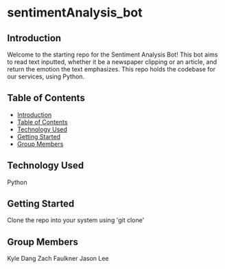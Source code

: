 # sentimentAnalysis_bot
 
## Introduction

Welcome to the starting repo for the Sentiment Analysis Bot! This bot aims to read text inputted, whether it be a newspaper clipping or an article, and return the emotion the text emphasizes. This repo holds the codebase for our services, using Python.

## Table of Contents
- [Introduction](#introduction)
- [Table of Contents](#table-of-contents)
- [Technology Used](#tech-stack)
- [Getting Started](#getting-started)
- [Group Members](#group-members)

## Technology Used
Python

## Getting Started
Clone the repo into your system using 'git clone'

## Group Members
Kyle Dang
Zach Faulkner
Jason Lee